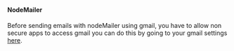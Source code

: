 #

#

#

#

#### NodeMailer

Before sending emails with nodeMailer using gmail, you have to allow non secure apps to access gmail you can do this by going to your gmail settings [here](https://myaccount.google.com/lesssecureapps).
